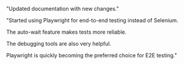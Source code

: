"Updated documentation with new changes."

"Started using Playwright for end-to-end testing instead of Selenium.

The auto-wait feature makes tests more reliable.

The debugging tools are also very helpful.

Playwright is quickly becoming the preferred choice for E2E testing."